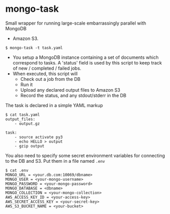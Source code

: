 mongo-task
==========

Small wrapper for running large-scale embarrassingly parallel with MongoDB
+ Amazon S3.

```
$ mongo-task -t task.yaml
```

- You setup a MongoDB instance containing a set of documents which correspond
  to tasks. A 'status' field is used by this script to keep track of
  new / completed / failed jobs.
- When executed, this script will
   - Check out a job from the DB
   - Run it
   - Upload any declared output files to Amazon S3
   - Record the status, and any stdout/stderr in the DB


The task is declared in a simple YAML markup

```
$ cat task.yaml
output_files:
    - output.gz

task:
    - source activate py3
    - echo HELLO > output
    - gzip output
```

You also need to specify some secret environment variables for connecting
to the DB and S3. Put them in a file named `.env`

```
$ cat .env
MONGO_URL = <your.db.com:10069/dbname>
MONGO_USER = <your-mongo-username>
MONGO_PASSWORD = <your-mongo-password>
MONGO_DATABASE = <dbname>
MONGO_COLLECTION = <your-mongo-collection>
AWS_ACCESS_KEY_ID = <your-access-key>
AWS_SECRET_ACCESS_KEY = <your-secret-key>
AWS_S3_BUCKET_NAME = <your-bucket>
```


